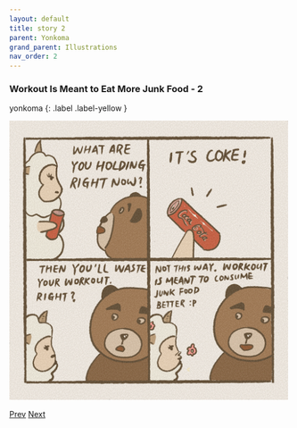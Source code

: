 ```yaml
---
layout: default
title: story 2
parent: Yonkoma
grand_parent: Illustrations
nav_order: 2
---
```


### Workout Is Meant to Eat More Junk Food - 2
yonkoma
{: .label .label-yellow }

[<img src="../../../assets/yonkoma/workout_2.png" width="500"/>](../../../assets/yonkoma/workout_2.png)

[Prev](yonkoma_1.html) [Next](yonkoma_3.html)